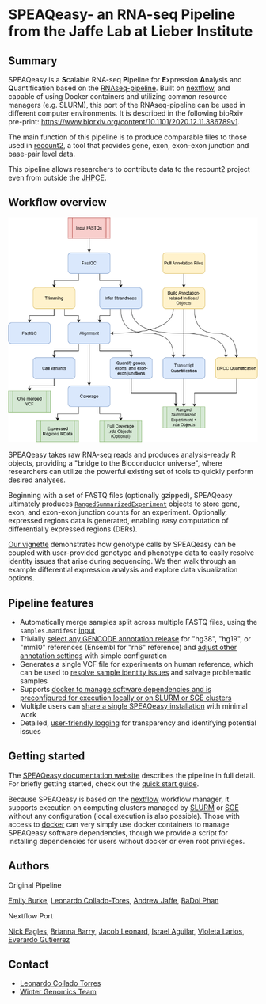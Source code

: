 # SPEAQeasy- an RNA-seq Pipeline from the Jaffe Lab at Lieber Institute #

## Summary ##

SPEAQeasy is a **S**calable RNA-seq **P**ipeline for **E**xpression **A**nalysis and **Q**uantification based on the [RNAseq-pipeline](https://github.com/LieberInstitute/RNAseq-pipeline). Built on [nextflow](https://www.nextflow.io/), and capable of using Docker containers and utilizing common resource managers (e.g. SLURM), this port of the RNAseq-pipeline can be used in different computer environments. It is described in the following bioRxiv pre-print: https://www.biorxiv.org/content/10.1101/2020.12.11.386789v1.

The main function of this pipeline is to produce comparable files to those used in [recount2](https://jhubiostatistics.shinyapps.io/recount/), a tool that provides gene, exon, exon-exon junction and base-pair level data.

This pipeline allows researchers to contribute data to the recount2 project even from outside the [JHPCE](https://jhpce.jhu.edu/).


## Workflow overview ##

![General Workflow](https://github.com/LieberInstitute/SPEAQeasy/blob/master/notes/workflow.png)

SPEAQeasy takes raw RNA-seq reads and produces analysis-ready R objects, providing a "bridge to the Bioconductor universe", where researchers can utilize the powerful existing set of tools to quickly perform desired analyses.

Beginning with a set of FASTQ files (optionally gzipped), SPEAQeasy ultimately produces [`RangedSummarizedExperiment`](https://bioconductor.org/packages/release/bioc/html/SummarizedExperiment.html) objects to store gene, exon, and exon-exon junction counts for an experiment. Optionally, expressed regions data is generated, enabling easy computation of differentially expressed regions (DERs).

[Our vignette](http://research.libd.org/SPEAQeasy-example) demonstrates how genotype calls by SPEAQeasy can be coupled with user-provided genotype and phenotype data to easily resolve identity issues that arise during sequencing. We then walk through an example differential expression analysis and explore data visualization options.

## Pipeline features ##

- Automatically merge samples split across multiple FASTQ files, using the `samples.manifest` [input](http://research.libd.org/SPEAQeasy/manifest.html)
- Trivially [select any GENCODE annotation release](http://research.libd.org/SPEAQeasy/annotation.html#choosing-a-release) for "hg38", "hg19", or "mm10" references (Ensembl for "rn6" reference) and [adjust other annotation settings](http://research.libd.org/SPEAQeasy/annotation.html#choosing-a-build) with simple configuration
- Generates a single VCF file for experiments on human reference, which can be used to [resolve sample identity issues](http://research.libd.org/SPEAQeasy-example) and salvage problematic samples
- Supports [docker to manage software dependencies and is preconfigured for execution locally or on SLURM or SGE clusters](http://research.libd.org/SPEAQeasy/setup-details.html#installation)
- Multiple users can [share a single SPEAQeasy installation](http://research.libd.org/SPEAQeasy/setup-details.html#sharing-the-pipeline-with-many-users) with minimal work
- Detailed, [user-friendly logging](http://research.libd.org/SPEAQeasy/help.html#deeper-investigation) for transparency and identifying potential issues


## Getting started ##

The [SPEAQeasy documentation website](http://research.libd.org/SPEAQeasy/index.html) describes the pipeline in full detail. For briefly getting started, check out the [quick start guide](http://research.libd.org/SPEAQeasy/quick-start.html).

Because SPEAQeasy is based on the [nextflow](https://www.nextflow.io/) workflow manager, it supports execution on computing clusters managed by [SLURM](https://slurm.schedmd.com/overview.html) or [SGE](https://docs.oracle.com/cd/E19279-01/820-3257-12/n1ge.html) without any configuration (local execution is also possible). Those with access to [docker](https://www.docker.com/) can very simply use docker containers to manage SPEAQeasy software dependencies, though we provide a script for installing dependencies for users without docker or even root privileges.


## Authors ##

Original Pipeline

 [Emily Burke](mailto:emily.burke@libd.org>),
 [Leonardo Collado-Tores](mailto:lcolladotor@gmail.com),
 [Andrew Jaffe](mailto:andrew.jaffe@libd.org),
 [BaDoi Phan](mailto:badoi.phan@pitt.edu) 
 
Nextflow Port

 [Nick Eagles](mailto:nick.eagles@libd.org),
 [Brianna Barry](https://github.com/BriannaBarry),
 [Jacob Leonard](mailto:leonard.jacob09@gmail.com),
 [Israel Aguilar](mailto:iaguilaror@gmail.com),
 [Violeta Larios](mailto:siedracko@gmail.com),
 [Everardo Gutierrez](mailto:ever.gmillan@gmail.com)

## Contact ##

* [Leonardo Collado Torres](http://lcolladotor.github.io/)
* [Winter Genomics Team](http://www.wintergenomics.com)
